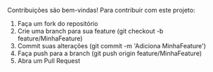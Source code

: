 Contribuições são bem-vindas! Para contribuir com este projeto:

1. Faça um fork do repositório
2. Crie uma branch para sua feature (git checkout -b feature/MinhaFeature)
3. Commit suas alterações (git commit -m 'Adiciona MinhaFeature')
4. Faça push para a branch (git push origin feature/MinhaFeature)
5. Abra um Pull Request
